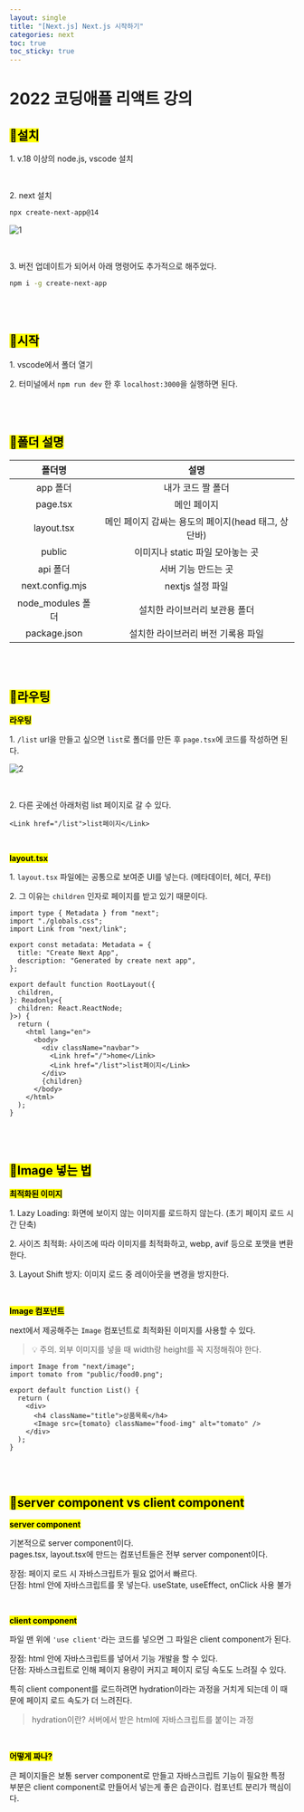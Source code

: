 ```yaml
---
layout: single
title: "[Next.js] Next.js 시작하기"
categories: next
toc: true
toc_sticky: true
---
```


# 2022 코딩애플 리액트 강의

## <mark class="pink">📂설치</mark>

1\. v.18 이상의 node.js, vscode 설치

<br>

2\. next 설치

```bash
npx create-next-app@14
```

![1](https://github.com/user-attachments/assets/6509ebb4-b73f-4c70-9397-82998215f354)

<br>

3\. 버전 업데이트가 되어서 아래 명령어도 추가적으로 해주었다.

```bash
npm i -g create-next-app
```

<br>
<br>

## <mark class="pink">📂시작</mark>

1\. vscode에서 폴더 열기

2\. 터미널에서 `npm run dev` 한 후 `localhost:3000`을 실행하면 된다.

<br>
<br>

## <mark class="pink">📂폴더 설명</mark>

|      폴더명       |                        설명                         |
| :---------------: | :-------------------------------------------------: |
|     app 폴더      |                  내가 코드 짤 폴더                  |
|     page.tsx      |                     메인 페이지                     |
|    layout.tsx     | 메인 페이지 감싸는 용도의 페이지(head 태그, 상단바) |
|      public       |          이미지나 static 파일 모아놓는 곳           |
|     api 폴더      |                 서버 기능 만드는 곳                 |
|  next.config.mjs  |                  nextjs 설정 파일                   |
| node_modules 폴더 |            설치한 라이브러리 보관용 폴더            |
|   package.json    |         설치한 라이브러리 버전 기록용 파일          |

<br>
<br>

## <mark class="pink">📂라우팅</mark>

**<mark class="yellow">라우팅</mark>**

1\. `/list` url을 만들고 싶으면 `list`로 폴더를 만든 후 `page.tsx`에 코드를 작성하면 된다.

![2](https://github.com/user-attachments/assets/68dd7c21-6eb6-4afb-8252-99da8f507ccf)

<br>

2\. 다른 곳에선 아래처럼 list 페이지로 갈 수 있다.

```tsx
<Link href="/list">list페이지</Link>
```

<br>

**<mark class="yellow">layout.tsx</mark>**

1\. `layout.tsx` 파일에는 공통으로 보여준 UI를 넣는다. (메타데이터, 헤더, 푸터)

2\. 그 이유는 `children` 인자로 페이지를 받고 있기 때문이다.

```tsx
import type { Metadata } from "next";
import "./globals.css";
import Link from "next/link";

export const metadata: Metadata = {
  title: "Create Next App",
  description: "Generated by create next app",
};

export default function RootLayout({
  children,
}: Readonly<{
  children: React.ReactNode;
}>) {
  return (
    <html lang="en">
      <body>
        <div className="navbar">
          <Link href="/">home</Link>
          <Link href="/list">list페이지</Link>
        </div>
        {children}
      </body>
    </html>
  );
}
```

<br>
<br>

## <mark class="pink">📂Image 넣는 법</mark>

**<mark class="yellow">최적화된 이미지</mark>**

1\. Lazy Loading: 화면에 보이지 않는 이미지를 로드하지 않는다. (초기 페이지 로드 시간 단축)

2\. 사이즈 최적화: 사이즈에 따라 이미지를 최적화하고, webp, avif 등으로 포맷을 변환한다.

3\. Layout Shift 방지: 이미지 로드 중 레이아웃을 변경을 방지한다.

<br>

**<mark class="yellow">Image 컴포넌트</mark>**

next에서 제공해주는 `Image` 컴포넌트로 최적화된 이미지를 사용할 수 있다.

> 💡 주의. 외부 이미지를 넣을 때 width랑 height를 꼭 지정해줘야 한다.

```tsx
import Image from "next/image";
import tomato from "public/food0.png";

export default function List() {
  return (
    <div>
      <h4 className="title">상품목록</h4>
      <Image src={tomato} className="food-img" alt="tomato" />
    </div>
  );
}
```

<br>
<br>

## <mark class="pink">📂server component vs client component</mark>

**<mark class="yellow">server component</mark>**

기본적으로 server component이다.  
pages.tsx, layout.tsx에 만드는 컴포넌트들은 전부 server component이다.

장점: 페이지 로드 시 자바스크립트가 필요 없어서 빠르다.  
단점: html 안에 자바스크립트를 못 넣는다. useState, useEffect, onClick 사용 불가

<br>

**<mark class="yellow">client component</mark>**

파일 맨 위에 `'use client'`라는 코드를 넣으면 그 파일은 client component가 된다.

장점: html 안에 자바스크립트를 넣어서 기능 개발을 할 수 있다.  
단점: 자바스크립트로 인해 페이지 용량이 커지고 페이지 로딩 속도도 느려질 수 있다.

특히 client component를 로드하려면 hydration이라는 과정을 거치게 되는데 이 때문에 페이지 로드 속도가 더 느려진다.

> hydration이란? 서버에서 받은 html에 자바스크립트를 붙이는 과정

<br>

**<mark class="yellow">어떻게 짜나?</mark>**

큰 페이지들은 보통 server component로 만들고 자바스크립트 기능이 필요한 특정 부분은 client component로 만들어서 넣는게 좋은 습관이다. 컴포넌트 분리가 핵심이다.
